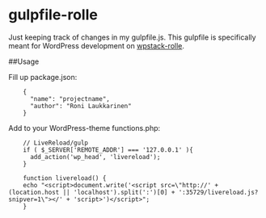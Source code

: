 gulpfile-rolle
=========================

Just keeping track of changes in my gulpfile.js. This gulpfile is specifically meant for WordPress development on [wpstack-rolle](https://github.com/ronilaukkarinen/wpstack-rolle).

##Usage

Fill up package.json:

        {
          "name": "projectname",
          "author": "Roni Laukkarinen"
        }

Add to your WordPress-theme functions.php:

        // LiveReload/gulp
        if ( $_SERVER['REMOTE_ADDR'] === '127.0.0.1' ){
          add_action('wp_head', 'livereload');
        }

        function livereload() {
        echo "<script>document.write('<script src=\"http://' + (location.host || 'localhost').split(':')[0] + ':35729/livereload.js?snipver=1\"></' + 'script>')</script>";
        }